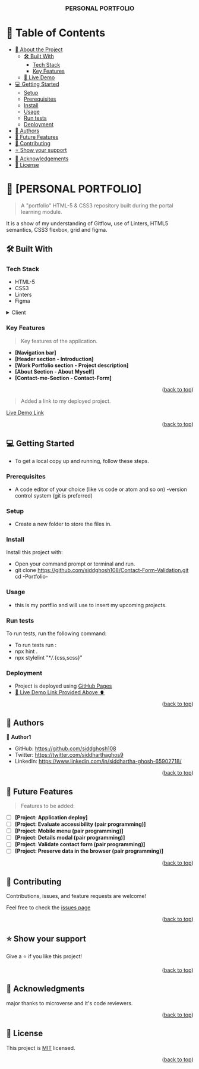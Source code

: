 <a name="readme-top"></a>

<div align="center">

  <h3><b>PERSONAL PORTFOLIO</b></h3>

</div>

<!-- TABLE OF CONTENTS -->

# 📗 Table of Contents

- [📖 About the Project](#about-project)
  - [🛠 Built With](#built-with)
    - [Tech Stack](#tech-stack)
    - [Key Features](#key-features)
  - [🚀 Live Demo](#live-demo)
- [💻 Getting Started](#getting-started)
  - [Setup](#setup)
  - [Prerequisites](#prerequisites)
  - [Install](#install)
  - [Usage](#usage)
  - [Run tests](#run-tests)
  - [Deployment](#triangular_flag_on_post-deployment)
- [👥 Authors](#authors)
- [🔭 Future Features](#future-features)
- [🤝 Contributing](#contributing)
- [⭐️ Show your support](#support)
- [🙏 Acknowledgements](#acknowledgements)
- [📝 License](#license)

<!-- PROJECT DESCRIPTION -->

# 📖 [PERSONAL PORTFOLIO] <a name="about-project"></a>

> A "portfolio" HTML-5 & CSS3 repository built during the portal learning module.

It is a show of my understanding of Gitflow, use of Linters, HTML5 semantics, CSS3 flexbox, grid and figma.

## 🛠 Built With <a name="built-with"></a>

### Tech Stack <a name="tech-stack"></a>

- HTML-5
- CSS3
- Linters
- Figma

<details>
  <summary>Client</summary>
  <ul>
    <li><a href="https://www.testim.io/blog/what-is-a-linter-heres-a-definition-and-quick-start-guide/">Linters</a></li>
    <li><a href="https://www.w3schools.com/html/">HTML</a></li>
    <li><a href="https://www.w3schools.com/css/">CSS</a></li>
  </ul>
</details>

<!-- Features -->

### Key Features <a name="key-features"></a>

> Key features of the application.

- **[Navigation bar]**
- **[Header section - Introduction]**
- **[Work Portfolio section - Project description]**
- **[About Section - About Myself]**
- **[Contact-me-Section - Contact-Form]**

<p align="right">(<a href="#readme-top">back to top</a>)</p>

<!-- LIVE DEMO -->

<!-- ## 🚀 Live Demo <a name="live-demo"></a> -->

> Added a link to my deployed project.

 [Live Demo Link](https://github.com/siddghosh108/Contact-Form-Validation)

<p align="right">(<a href="#readme-top">back to top</a>)</p>

<!-- GETTING STARTED -->

## 💻 Getting Started <a name="getting-started"></a>

- To get a local copy up and running, follow these steps.

### Prerequisites

- A code editor of your choice (like vs code or atom and so on)
-version control system (git is preferred)

### Setup

- Create a new folder to store the files in.

### Install

Install this project with:

- Open your command prompt or terminal and run.
-  git clone https://github.com/siddghosh108/Contact-Form-Validation.git
cd -Portfolio-

### Usage

- this is my portflio and will use to insert my upcoming projects.

### Run tests

To run tests, run the following command:

- To run tests run :
- npx hint .
- npx stylelint "\*_/_.{css,scss}"

### Deployment

- Project is deployed using [GitHub Pages](https://pages.github.com/)
- [🚀 Live Demo Link Provided Above ⬆️](#live-demo)

<p align="right">(<a href="#readme-top">back to top</a>)</p>

<!-- AUTHORS -->

## 👥 Authors <a name="authors"></a>

👤 **Author1**

- GitHub: https://github.com/siddghosh108
- Twitter: https://twitter.com/siddharthaghos9
- LinkedIn: https://www.linkedin.com/in/siddhartha-ghosh-65902718/

<p align="right">(<a href="#readme-top">back to top</a>)</p>

<!-- FUTURE FEATURES -->

## 🔭 Future Features <a name="future-features"></a>

> Features to be added:

- [ ] **[Project: Application deploy]**
- [ ] **[Project: Evaluate accessibility (pair programming)]**
- [ ] **[Project: Mobile menu (pair programming)]**
- [ ] **[Project: Details modal (pair programming)]**
- [ ] **[Project: Validate contact form (pair programming)]**
- [ ] **[Project: Preserve data in the browser (pair programming)]**

<p align="right">(<a href="#readme-top">back to top</a>)</p>

<!-- CONTRIBUTING -->

## 🤝 Contributing <a name="contributing"></a>

Contributions, issues, and feature requests are welcome!

Feel free to check the [issues page]()

<p align="right">(<a href="#readme-top">back to top</a>)</p>

<!-- SUPPORT -->

## ⭐️ Show your support <a name="support"></a>

Give a ⭐️ if you like this project!

<p align="right">(<a href="#readme-top">back to top</a>)</p>

<!-- ACKNOWLEDGEMENTS -->

## 🙏 Acknowledgments <a name="acknowledgements"></a>

major thanks to microverse and it's code reviewers.

<p align="right">(<a href="#readme-top">back to top</a>)</p>

<!-- LICENSE -->

## 📝 License <a name="license"></a>

This project is [MIT](./mit.md) licensed.

<p align="right">(<a href="#readme-top">back to top</a>)</p>
